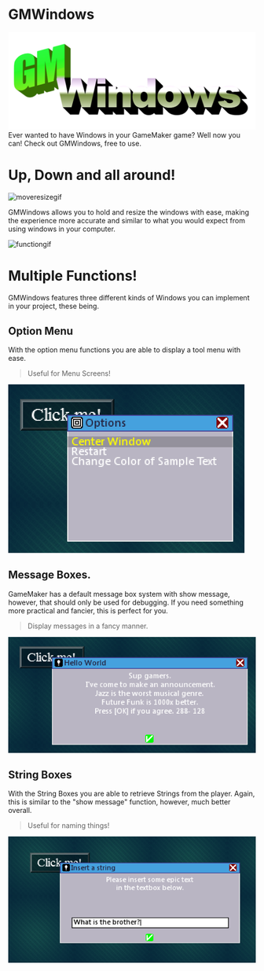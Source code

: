 # GMWindows
![image](/Media/GMWindows.png "image")
 Ever wanted to have Windows in your GameMaker game? Well now you can! Check out GMWindows, free to use.

# Up, Down and all around!

![moveresizegif](/Media/MovingResizing.gif "moveresizegif")

GMWindows allows you to hold and resize the windows with ease, making the experience more accurate and similar to what you would expect from using windows in your computer.

![functiongif](/Media/Functions.gif "functiongif")

# Multiple Functions!
GMWindows features three different kinds of Windows you can implement in your project,
these being.

## Option Menu
With the option menu functions you are able to display a tool menu with ease.
> Useful for Menu Screens!

![optionmenu](/Media/OptionMenu.PNG "optionmenu")

## Message Boxes.
GameMaker has a default message box system with show message, however, that should only be used for debugging. If you need something more practical and fancier, this is perfect for you.
> Display messages in a fancy manner.

![messagebox](/Media/MessageBox.PNG "messagebox")

## String Boxes
With the String Boxes you are able to retrieve Strings from the player. Again, this is similar to the "show message" function, however, much better overall.
> Useful for naming things!

![stringbox](/Media/Whatisthebrother.PNG "stringbox")
